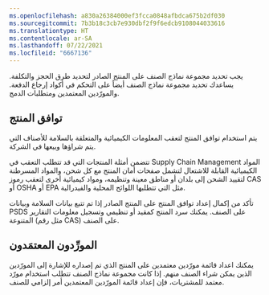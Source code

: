```yaml
---
ms.openlocfilehash: a830a26384000ef3fcca0848afbdca675b2df030
ms.sourcegitcommit: 7b3b18c3cb7e930dbf2f9f6edcb9108044033616
ms.translationtype: HT
ms.contentlocale: ar-SA
ms.lasthandoff: 07/22/2021
ms.locfileid: "6667136"
---
```

يجب تحديد مجموعة نماذج الصنف على المنتج الصادر لتحديد طرق الحجز والتكلفة. يساعدك تحديد مجموعة نماذج الصنف أيضاً على التحكم في أكواد إرجاع الدفعة. والمورّدين المعتمدين ومتطلبات الدمج. 

## <a name="product-compliance"></a>توافق المنتج

يتم استخدام توافق المنتج لتعقب المعلومات الكيميائية والمتعلقة بالسلامة للأصناف التي يتم شراؤها وبيعها في الشركة.

تتضمن أمثلة المنتجات التي قد تتطلب التعقب في Supply Chain Management المواد الكيميائية القابلة للاشتعال لتشمل صفحات أمان المنتج مع كل شحن، والمواد المسرطنة لتقييد الشحن إلى بلدان أو مناطق معينة وتنظيمه، ومواد كيميائية أخرى لتعقب رموز CAS أو OSHA أو EPA مثل التي تتطلبها اللوائح المحلية والفيدرالية.

تأكد من إكمال إعداد توافق المنتج على المنتج الصادر إذا تم تتبع بيانات السلامة وبيانات PSDS على الصنف. يمكنك سرد المنتج كمقيد أو تنظيمي وتسجيل معلومات التقارير المتنوعة (مثل رقم CAS) على الصنف.

## <a name="approved-vendors"></a>المورِّدون المعتمَدون

يمكنك اعداد قائمة مورّدين معتمدين على المنتج الذي تم إصداره للإشارة إلى المورّدين الذين يمكن شراء الصنف منهم. إذا كانت مجموعة نماذج الصنف تتطلب استخدام مورّد معتمد للمشتريات، فإن إعداد قائمة المورّدين المعتمدين أمر إلزامي للصنف.
